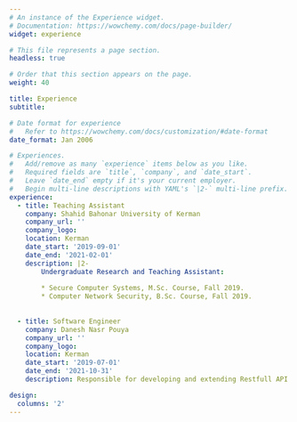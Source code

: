 ```yaml
---
# An instance of the Experience widget.
# Documentation: https://wowchemy.com/docs/page-builder/
widget: experience

# This file represents a page section.
headless: true

# Order that this section appears on the page.
weight: 40

title: Experience
subtitle:

# Date format for experience
#   Refer to https://wowchemy.com/docs/customization/#date-format
date_format: Jan 2006

# Experiences.
#   Add/remove as many `experience` items below as you like.
#   Required fields are `title`, `company`, and `date_start`.
#   Leave `date_end` empty if it's your current employer.
#   Begin multi-line descriptions with YAML's `|2-` multi-line prefix.
experience:
  - title: Teaching Assistant
    company: Shahid Bahonar University of Kerman
    company_url: ''
    company_logo: 
    location: Kerman
    date_start: '2019-09-01'
    date_end: '2021-02-01'
    description: |2-
        Undergraduate Research and Teaching Assistant:
        
        * Secure Computer Systems, M.Sc. Course, Fall 2019.
        * Computer Network Security, B.Sc. Course, Fall 2019.
        
        
  - title: Software Engineer
    company: Danesh Nasr Pouya
    company_url: ''
    company_logo: 
    location: Kerman
    date_start: '2019-07-01'
    date_end: '2021-10-31'
    description: Responsible for developing and extending Restfull API using Django and System admin with 2+ years of experience in Health and Safety Executive.

design:
  columns: '2'
---
```

